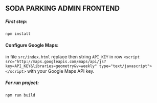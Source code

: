 ## SODA PARKING ADMIN FRONTEND

##### First step:
``npm install``

#### Configure Google Maps:
in file `src/index.html` replace then string `API_KEY` in row `<script src="http://maps.googleapis.com/maps/api/js?key=API_KEY&libraries=geometry&v=weekly" type="text/javascript"></script>` with your Google Maps API key.

##### For run project:
``npm run build``

